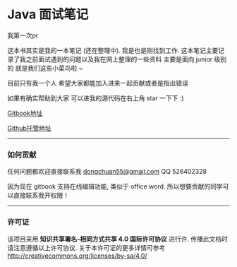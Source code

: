 # Java 面试笔记
我第一次pr

这本书其实是我的一本笔记 (还在整理中). 我是也是刚找到工作. 这本笔记主要记录了我之前面试遇到的问题以及我在网上整理的一些资料 主要是面向 junior 级别的 就是我们这些小菜鸟啦 ~

目前只有我一个人 希望大家都能加入进来一起贡献或者是指出错误

如果有确实帮助到大家 可以进我的源代码在右上角 star 一下下 :)

[Gitbook地址](https://dongchuan.gitbooks.io/java-interview-question/content/)

[Github托管地址](https://github.com/DONGChuan/Java_Interview_question)

----
### 如何贡献

任何问题都欢迎直接联系我 dongchuan55@gmail.com QQ 526402328

因为现在 gitbook 支持在线编辑功能, 类似于 office word. 所以想要贡献的同学可以直接联系我开权限！

----
### 许可证

该项目采用 **知识共享署名-相同方式共享 4.0 国际许可协议** 进行许. 传播此文档时请注意遵循以上许可协议. 关于本许可证的更多详情可参考 http://creativecommons.org/licenses/by-sa/4.0/

